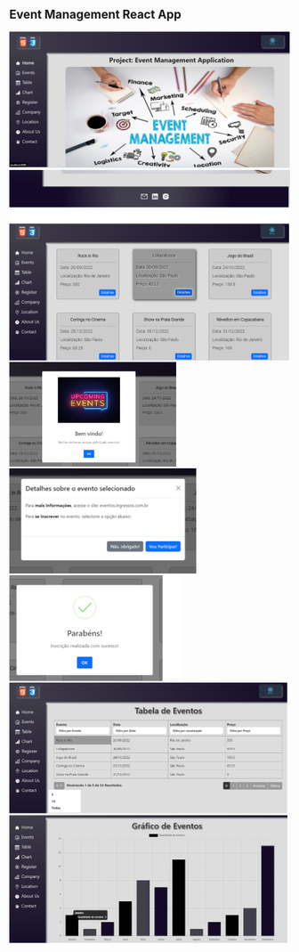 ## Event Management React App

<img src="https://github.com/HiranFerretiBaccos/event-management-react-app/blob/main/Images/1.png" width="600">
<img src="https://github.com/HiranFerretiBaccos/event-management-react-app/blob/main/Images/1.1.png" width="600">
<img src="https://github.com/HiranFerretiBaccos/event-management-react-app/blob/main/Images/2.png" width="600">
<div>
<img src="https://github.com/HiranFerretiBaccos/event-management-react-app/blob/main/Images/2.1.png" width="300">
<img src="https://github.com/HiranFerretiBaccos/event-management-react-app/blob/main/Images/2.2.png" width="336">
<img src="https://github.com/HiranFerretiBaccos/event-management-react-app/blob/main/Images/2.3.png" width="310">
</div
<div>
<img src="https://github.com/HiranFerretiBaccos/event-management-react-app/blob/main/Images/3.png" width="500">
<img src="https://github.com/HiranFerretiBaccos/event-management-react-app/blob/main/Images/4.png" width="500">
</div>
